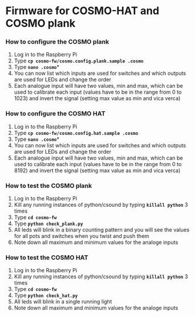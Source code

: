 # Firmware for COSMO-HAT and COSMO plank

### How to configure the COSMO plank 

1. Log in to the Raspberry Pi
2. Type **```cp cosmo-fw/cosmo.config.plank.sample .cosmo```**
3. Type **```nano .cosmo```***
4. You can now list which inputs are used for switches and which outputs are used for LEDs and change the order
5. Each analogue input will have two values, min and max, which can be used to calibrate each input (values have to be in the range from 0 to 1023) and invert the signal (setting max value as min and vica verca) 

### How to configure the COSMO HAT 

1. Log in to the Raspberry Pi
2. Type **```cp cosmo-fw/cosmo.config.hat.sample .cosmo```**
3. Type **```nano .cosmo```***
4. You can now list which inputs are used for switches and which outputs are used for LEDs and change the order
5. Each analogue input will have two values, min and max, which can be used to calibrate each input (values have to be in the range from 0 to 8192) and invert the signal (setting max value as min and vica verca) 

### How to test the COSMO plank

1. Log in to the Raspberry Pi
2. Kill any running instances of python/csound by typing **```killall python```** 3 times
3. Type **```cd cosmo-fw```**
4. Type **```python check_plank.py```**
5. All leds will blink in a binary counting pattern and you will see the values for all pots and switches when you twist and push them
6. Note down all maximum and minimum values for the analoge inputs

### How to test the COSMO HAT

1. Log in to the Raspberry Pi
2. Kill any running instances of python/csound by typing **```killall python```** 3 times
3. Type **```cd cosmo-fw```**
4. Type **```python check_hat.py```**
5. All leds will blink in a single running light 
6. Note down all maximum and minimum values for the analoge inputs

